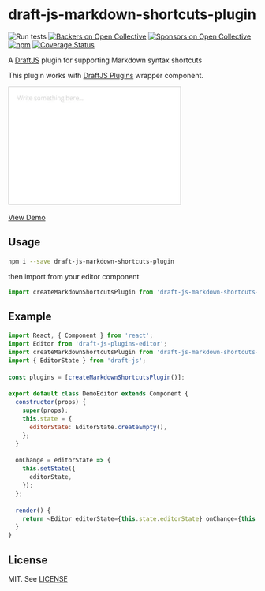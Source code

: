 # draft-js-markdown-shortcuts-plugin

![Run tests](https://github.com/ngs/draft-js-markdown-shortcuts-plugin/workflows/Run%20tests/badge.svg)
[![Backers on Open Collective](https://opencollective.com/draft-js-markdown-shortcuts-plugin/backers/badge.svg)](#backers) [![Sponsors on Open Collective](https://opencollective.com/draft-js-markdown-shortcuts-plugin/sponsors/badge.svg)](#sponsors) [![npm](https://img.shields.io/npm/v/draft-js-markdown-shortcuts-plugin.svg)][npm]
[![Coverage Status](https://coveralls.io/repos/github/ngs/draft-js-markdown-shortcuts-plugin/badge.svg?branch=master)](https://coveralls.io/github/ngs/draft-js-markdown-shortcuts-plugin?branch=master)

A [DraftJS] plugin for supporting Markdown syntax shortcuts

This plugin works with [DraftJS Plugins] wrapper component.

![screen](screen.gif)

[View Demo][demo]

## Usage

```sh
npm i --save draft-js-markdown-shortcuts-plugin
```

then import from your editor component

```js
import createMarkdownShortcutsPlugin from 'draft-js-markdown-shortcuts-plugin';
```

## Example

```js
import React, { Component } from 'react';
import Editor from 'draft-js-plugins-editor';
import createMarkdownShortcutsPlugin from 'draft-js-markdown-shortcuts-plugin';
import { EditorState } from 'draft-js';

const plugins = [createMarkdownShortcutsPlugin()];

export default class DemoEditor extends Component {
  constructor(props) {
    super(props);
    this.state = {
      editorState: EditorState.createEmpty(),
    };
  }

  onChange = editorState => {
    this.setState({
      editorState,
    });
  };

  render() {
    return <Editor editorState={this.state.editorState} onChange={this.onChange} plugins={plugins} />;
  }
}
```

## License

MIT. See [LICENSE]

[demo]: https://ngs.github.io/draft-js-markdown-shortcuts-plugin
[draftjs]: https://facebook.github.io/draft-js/
[draftjs plugins]: https://github.com/draft-js-plugins/draft-js-plugins
[license]: ./LICENSE
[npm]: https://www.npmjs.com/package/draft-js-markdown-shortcuts-plugin
